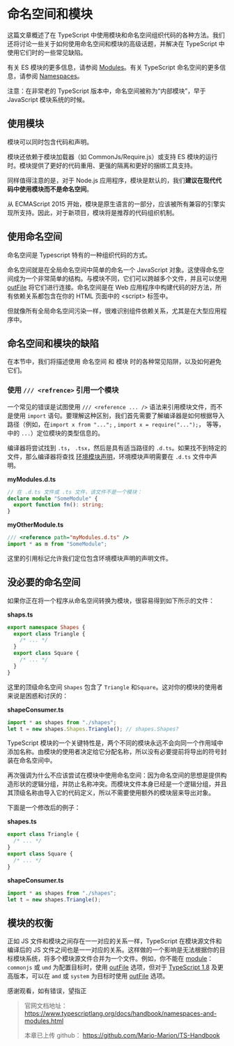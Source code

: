 # 命名空间和模块

这篇文章概述了在 TypeScript 中使用模块和命名空间组织代码的各种方法。我们还将讨论一些关于如何使用命名空间和模块的高级话题，并解决在 TypeScript 中使用它们时的一些常见缺陷。

有关 ES 模块的更多信息，请参阅 [Modules](https://juejin.cn/post/7212840443494219835)。有关 TypeScript 命名空间的更多信息，请参阅 [Namespaces](https://juejin.cn/post/7245164914000298042)。

注意：在非常老的 TypeScript 版本中，命名空间被称为“内部模块”，早于 JavaScript 模块系统的时候。

## 使用模块

模块可以同时包含代码和声明。

模块还依赖于模块加载器（如 CommonJs/Require.js）或支持 ES 模块的运行时。模块提供了更好的代码重用、更强的隔离和更好的捆绑工具支持。

同样值得注意的是，对于 Node.js 应用程序，模块是默认的，我们**建议在现代代码中使用模块而不是命名空间**。

从 ECMAScript 2015 开始，模块是原生语言的一部分，应该被所有兼容的引擎实现所支持。因此，对于新项目，模块将是推荐的代码组织机制。

## 使用命名空间

命名空间是 Typescript 特有的一种组织代码的方式。

命名空间就是在全局命名空间中简单的命名一个 JavaScript 对象。这使得命名空间成为一个非常简单的结构。与模块不同，它们可以跨越多个文件，并且可以使用 [outFile](https://www.typescriptlang.org/tsconfig#outFile) 将它们进行连接。命名空间是在 Web 应用程序中构建代码的好方法，所有依赖关系都包含在你的 HTML 页面中的 \<script> 标签中。

但就像所有全局命名空间污染一样，很难识别组件依赖关系，尤其是在大型应用程序中。

## 命名空间和模块的缺陷

在本节中，我们将描述使用 命名空间 和 模块 时的各种常见陷阱，以及如何避免它们。

### 使用 `/// <refrence>` 引用一个模块

一个常见的错误是试图使用 `/// <reference ... />` 语法来引用模块文件，而不是使用 `import` 语句。要理解这种区别，我们首先需要了解编译器是如何根据导入路径（例如，在`import x from "...";` , `import x = require("...");`， 等等，中的 `...`）定位模块的类型信息的。

编译器将尝试找到 `.ts`， `.tsx`，然后是具有适当路径的 `.d.ts`。如果找不到特定的文件，那么编译器将查找 [环境模块声明](https://juejin.cn/post/7245164914000298042#heading-6)，环境模块声明需要在 `.d.ts` 文件中声明。

**myModules.d.ts**

```ts
// 在 .d.ts 文件或 .ts 文件，该文件不是一个模块：
declare module "SomeModule" {
  export function fn(): string;
}
```

**myOtherModule.ts**

```ts
/// <reference path="myModules.d.ts" />
import * as m from "SomeModule";
```

这里的引用标记允许我们定位包含环境模块声明的声明文件。

## 没必要的命名空间

如果你正在将一个程序从命名空间转换为模块，很容易得到如下所示的文件：

**shaps.ts**

```ts
export namespace Shapes {
  export class Triangle {
    /* ... */
  }
  export class Square {
    /* ... */
  }
}
```

这里的顶级命名空间 `Shapes` 包含了 `Triangle` 和`Square`。这对你的模块的使用者来说是困惑和讨厌的：

**shapeConsumer.ts**

```ts
import * as shapes from "./shapes";
let t = new shapes.Shapes.Triangle(); // shapes.Shapes?
```

TypeScript 模块的一个关键特性是，两个不同的模块永远不会向同一个作用域中添加名称。由模块的使用者决定给它分配名称，所以没有必要提前将导出的符号封装在命名空间中。

再次强调为什么不应该尝试在模块中使用命名空间：因为命名空间的思想是提供构造形状的逻辑分组，并防止名称冲突。而模块文件本身已经是一个逻辑分组，并且其顶级名称由导入它的代码定义，所以不需要使用额外的模块层来导出对象。

下面是一个修改后的例子：

**shapes.ts**

```ts
export class Triangle {
  /* ... */
}
export class Square {
  /* ... */
}

```

**shapeConsumer.ts**

```ts
import * as shapes from "./shapes";
let t = new shapes.Triangle();
```

## 模块的权衡

正如 JS 文件和模块之间存在一一对应的关系一样，TypeScript 在模块源文件和编译后的 JS 文件之间也是一一对应的关系。这样做的一个影响是无法根据你的目标模块系统，将多个模块源文件合并为一个文件。例如，你不能在 [module](https://www.typescriptlang.org/tsconfig#module)： `commonjs` 或 `umd` 为配置目标时，使用 [outFile](https://www.typescriptlang.org/tsconfig#outFile) 选项，但对于 [TypeScript 1.8](https://www.typescriptlang.org/docs/handbook/release-notes/typescript-1-8.html#concatenate-amd-and-system-modules-with---outfile) 及更高版本，可以在 `amd` 或 `system` 为目标时使用 [outFile](https://www.typescriptlang.org/tsconfig#outFile) 选项。

感谢观看，如有错误，望指正

> 官网文档地址： <https://www.typescriptlang.org/docs/handbook/namespaces-and-modules.html>
>
> 本章已上传 github： <https://github.com/Mario-Marion/TS-Handbook>



